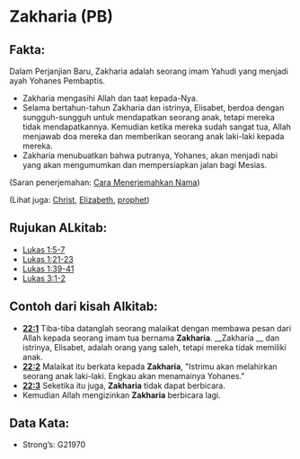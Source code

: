 # Zakharia (PB)

## Fakta:

Dalam Perjanjian Baru, Zakharia adalah seorang imam Yahudi yang menjadi ayah Yohanes Pembaptis.

* Zakharia mengasihi Allah dan taat kepada-Nya.
* Selama bertahun-tahun Zakharia dan istrinya, Elisabet, berdoa dengan sungguh-sungguh untuk mendapatkan seorang anak, tetapi mereka tidak mendapatkannya. Kemudian ketika mereka sudah sangat tua, Allah menjawab doa mereka dan memberikan seorang anak laki-laki kepada mereka.
* Zakharia menubuatkan bahwa putranya, Yohanes, akan menjadi nabi yang akan mengumumkan dan mempersiapkan jalan bagi Mesias.

(Saran penerjemahan: [Cara Menerjemahkan Nama](rc://en/ta/man/translate/translate-names))

(Lihat juga: [Christ](../kt/christ.md), [Elizabeth](../names/elizabeth.md), [prophet](../kt/prophet.md))

## Rujukan ALkitab:

* [Lukas 1:5-7](rc://en/tn/help/luk/01/05)
* [Lukas 1:21-23](rc://en/tn/help/luk/01/21)
* [Lukas 1:39-41](rc://en/tn/help/luk/01/39)
* [Lukas 3:1-2](rc://en/tn/help/luk/03/01)

## Contoh dari kisah Alkitab:

* __[22:1](rc://en/tn/help/obs/22/01)__ Tiba-tiba datanglah seorang malaikat dengan membawa pesan dari Allah kepada seorang imam tua bernama __Zakharia__. __Zakharia __ dan istrinya, Elisabet, adalah orang yang saleh, tetapi mereka tidak memiliki anak.
* __[22:2](rc://en/tn/help/obs/22/02)__ Malaikat itu berkata kepada __Zakharia__, "Istrimu akan melahirkan seorang anak laki-laki. Engkau akan menamainya Yohanes."
* __[22:3](rc://en/tn/help/obs/22/03)__ Seketika itu juga, __Zakharia__ tidak dapat berbicara.
* Kemudian Allah mengizinkan __Zakharia__ berbicara lagi.

## Data Kata:

* Strong’s: G21970
